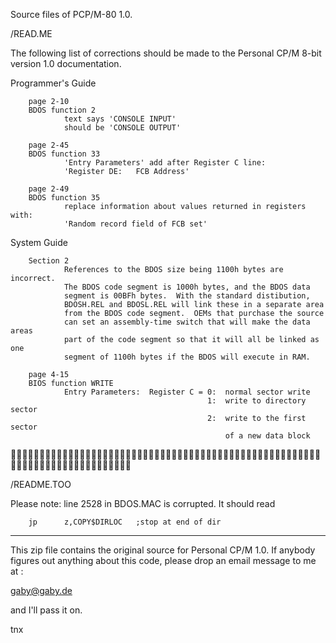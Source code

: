 Source files of PCP/M-80 1.0.

/READ.ME

The following list of corrections should be made to the Personal CP/M 8-bit
version 1.0 documentation.

Programmer's Guide

        page 2-10
        BDOS function 2
                text says 'CONSOLE INPUT'
                should be 'CONSOLE OUTPUT'

        page 2-45
        BDOS function 33
                'Entry Parameters' add after Register C line:
                'Register DE:   FCB Address'

        page 2-49
        BDOS function 35
                replace information about values returned in registers with:
                'Random record field of FCB set'

System Guide

        Section 2
                References to the BDOS size being 1100h bytes are incorrect.
                The BDOS code segment is 1000h bytes, and the BDOS data
                segment is 00BFh bytes.  With the standard distibution,
                BDOSH.REL and BDOSL.REL will link these in a separate area
                from the BDOS code segment.  OEMs that purchase the source
                can set an assembly-time switch that will make the data areas
                part of the code segment so that it will all be linked as one
                segment of 1100h bytes if the BDOS will execute in RAM.

        page 4-15
        BIOS function WRITE
                Entry Parameters:  Register C = 0:  normal sector write
                                                1:  write to directory sector
                                                2:  write to the first sector
                                                    of a new data block


/README.TOO

Please note: line 2528 in BDOS.MAC is corrupted. It should read

        jp      z,COPY$DIRLOC   ;stop at end of dir

--------------------------

This zip file contains the original source for Personal CP/M 1.0. 
If anybody figures out anything about this code, please drop an
email message to me at : 

gaby@gaby.de

and I'll pass it on.

tnx
